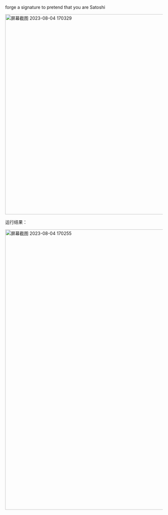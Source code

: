forge a signature to pretend that you are Satoshi

<img width="640" alt="屏幕截图 2023-08-04 170329" src="https://github.com/wavteirv/sdu-project-group78/assets/102475494/f5f2c48a-7c66-40bf-9476-92eaa13713b8">


运行结果：

<img width="896" alt="屏幕截图 2023-08-04 170255" src="https://github.com/wavteirv/sdu-project-group78/assets/102475494/a14df457-5299-4af3-a676-b9b220864354">
